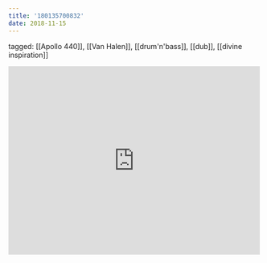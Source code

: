 ```yaml
---
title: '180135700832'
date: 2018-11-15
---
```

tagged: [[Apollo 440]], [[Van Halen]], [[drum'n'bass]], [[dub]], [[divine inspiration]]
<iframe allow="accelerometer; autoplay; clipboard-write; encrypted-media; gyroscope; picture-in-picture" allowfullscreen="" frameborder="0" height="375" id="youtube_iframe" src="https://www.youtube.com/embed/0Euz1CmRjgA?feature=oembed&amp;enablejsapi=1&amp;origin=https://safe.txmblr.com&amp;wmode=opaque" width="500"></iframe>